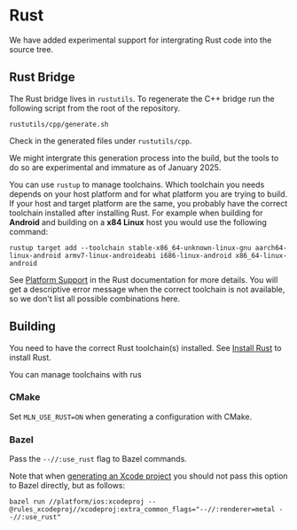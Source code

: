 # Rust

We have added experimental support for intergrating Rust code into the source tree.

## Rust Bridge

The Rust bridge lives in `rustutils`. To regenerate the C++ bridge run the following script from the root of the repository.

```
rustutils/cpp/generate.sh
```

Check in the generated files under `rustutils/cpp`.

We might intergrate this generation process into the build, but the tools to do so are experimental and immature as of January 2025.

You can use `rustup` to manage toolchains. Which toolchain you needs depends on your host platform and for what platform you are trying to build. If your host and target platform are the same, you probably have the correct toolchain installed after installing Rust. For example when building for **Android** and building on a **x84 Linux** host you would use the following command:

```
rustup target add --toolchain stable-x86_64-unknown-linux-gnu aarch64-linux-android armv7-linux-androideabi i686-linux-android x86_64-linux-android
```

See [Platform Support](https://doc.rust-lang.org/nightly/rustc/platform-support.html) in the Rust documentation for more details. You will get a descriptive error message when the correct toolchain is not available, so we don't list all possible combinations here.

## Building

You need to have the correct Rust toolchain(s) installed. See [Install Rust](https://www.rust-lang.org/tools/install) to install Rust.

You can manage toolchains with rus

### CMake

Set `MLN_USE_RUST=ON` when generating a configuration with CMake.

### Bazel

Pass the `--//:use_rust` flag to Bazel commands.

Note that when [generating an Xcode project](./ios/README.md) you should not pass this option to Bazel directly, but as follows:

```
bazel run //platform/ios:xcodeproj --@rules_xcodeproj//xcodeproj:extra_common_flags="--//:renderer=metal --//:use_rust"
```
